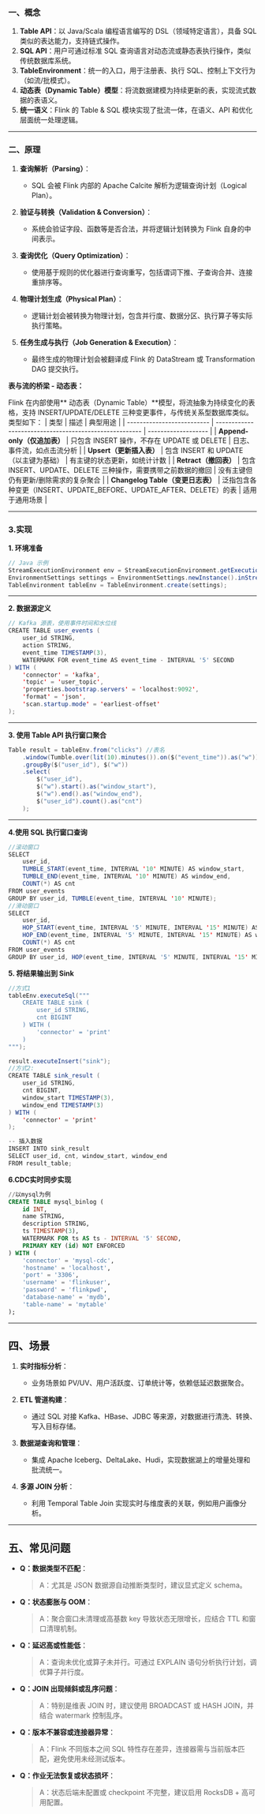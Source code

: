 


###  一、概念

1. **Table API**：以 Java/Scala 编程语言编写的 DSL（领域特定语言），具备 SQL 类似的表达能力，支持链式操作。
2. **SQL API**：用户可通过标准 SQL 查询语言对动态流或静态表执行操作，类似传统数据库系统。
3. **TableEnvironment**：统一的入口，用于注册表、执行 SQL、控制上下文行为（如流/批模式）。
4. **动态表（Dynamic Table）模型**：将流数据建模为持续更新的表，实现流式数据的表语义。
5. **统一语义**：Flink 的 Table & SQL 模块实现了批流一体，在语义、API 和优化层面统一处理逻辑。

---

### 二、原理

1. **查询解析（Parsing）**：

   * SQL 会被 Flink 内部的 Apache Calcite 解析为逻辑查询计划（Logical Plan）。
2. **验证与转换（Validation & Conversion）**：

   * 系统会验证字段、函数等是否合法，并将逻辑计划转换为 Flink 自身的中间表示。
3. **查询优化（Query Optimization）**：

   * 使用基于规则的优化器进行查询重写，包括谓词下推、子查询合并、连接重排序等。
4. **物理计划生成（Physical Plan）**：

   * 逻辑计划会被转换为物理计划，包含并行度、数据分区、执行算子等实际执行策略。
5. **任务生成与执行（Job Generation & Execution）**：

   * 最终生成的物理计划会被翻译成 Flink 的 DataStream 或 Transformation DAG 提交执行。

**表与流的桥梁 - 动态表：**

Flink 在内部使用** 动态表（Dynamic Table）**模型，将流抽象为持续变化的表格，支持 INSERT/UPDATE/DELETE 三种变更事件，与传统关系型数据库类似。
类型如下：
| 类型                         | 描述                                                     | 典型用途                |
| -------------------------- | ------------------------------------------------------ | ------------------- |
| **Append-only（仅追加表）**      | 只包含 INSERT 操作，不存在 UPDATE 或 DELETE                      | 日志、事件流，如点击流分析       |
| **Upsert（更新插入表）**          | 包含 INSERT 和 UPDATE（以主键为基础）                             | 有主键的状态更新，如统计计数      |
| **Retract（撤回表）**           | 包含 INSERT、UPDATE、DELETE 三种操作，需要携带之前数据的撤回               | 没有主键但仍有更新/删除需求的复杂聚合 |
| **Changelog Table（变更日志表）** | 泛指包含各种变更（INSERT、UPDATE\_BEFORE、UPDATE\_AFTER、DELETE）的表 | 适用于通用场景             |


---

### 3.实现
**1. 环境准备**

```java
// Java 示例
StreamExecutionEnvironment env = StreamExecutionEnvironment.getExecutionEnvironment();
EnvironmentSettings settings = EnvironmentSettings.newInstance().inStreamingMode().build();
TableEnvironment tableEnv = TableEnvironment.create(settings);
```

---

**2. 数据源定义**

```java
// Kafka 源表，使用事件时间和水位线
CREATE TABLE user_events (
    user_id STRING,
    action STRING,
    event_time TIMESTAMP(3),
    WATERMARK FOR event_time AS event_time - INTERVAL '5' SECOND
) WITH (
    'connector' = 'kafka',
    'topic' = 'user_topic',
    'properties.bootstrap.servers' = 'localhost:9092',
    'format' = 'json',
    'scan.startup.mode' = 'earliest-offset'
);
```

---

 **3. 使用 Table API 执行窗口聚合**

```java
Table result = tableEnv.from("clicks") //表名
    .window(Tumble.over(lit(10).minutes()).on($("event_time")).as("w"))
    .groupBy($("user_id"), $("w"))
    .select(
        $("user_id"),
        $("w").start().as("window_start"),
        $("w").end().as("window_end"),
        $("user_id").count().as("cnt")
    );

```
---
**4.使用 SQL 执行窗口查询**
```java
//滚动窗口
SELECT
    user_id,
    TUMBLE_START(event_time, INTERVAL '10' MINUTE) AS window_start,
    TUMBLE_END(event_time, INTERVAL '10' MINUTE) AS window_end,
    COUNT(*) AS cnt
FROM user_events
GROUP BY user_id, TUMBLE(event_time, INTERVAL '10' MINUTE);
//滑动窗口
SELECT
    user_id,
    HOP_START(event_time, INTERVAL '5' MINUTE, INTERVAL '15' MINUTE) AS window_start,
    HOP_END(event_time, INTERVAL '5' MINUTE, INTERVAL '15' MINUTE) AS window_end,
    COUNT(*) AS cnt
FROM user_events
GROUP BY user_id, HOP(event_time, INTERVAL '5' MINUTE, INTERVAL '15' MINUTE);

```

**5. 将结果输出到 Sink**
```java
//方式1
tableEnv.executeSql("""
    CREATE TABLE sink (
        user_id STRING,
        cnt BIGINT
    ) WITH (
        'connector' = 'print'
    )
""");

result.executeInsert("sink");
//方式2:
CREATE TABLE sink_result (
    user_id STRING,
    cnt BIGINT,
    window_start TIMESTAMP(3),
    window_end TIMESTAMP(3)
) WITH (
    'connector' = 'print'
);

-- 插入数据
INSERT INTO sink_result
SELECT user_id, cnt, window_start, window_end
FROM result_table;

```

**6.CDC实时同步实现**
```SQL
//以mysql为例
CREATE TABLE mysql_binlog (
    id INT,
    name STRING,
    description STRING,
    ts TIMESTAMP(3),
    WATERMARK FOR ts AS ts - INTERVAL '5' SECOND,
    PRIMARY KEY (id) NOT ENFORCED
) WITH (
    'connector' = 'mysql-cdc',
    'hostname' = 'localhost',
    'port' = '3306',
    'username' = 'flinkuser',
    'password' = 'flinkpwd',
    'database-name' = 'mydb',
    'table-name' = 'mytable'
);

```
---

## 四、场景


1. **实时指标分析**：

   * 业务场景如 PV/UV、用户活跃度、订单统计等，依赖低延迟数据聚合。
2. **ETL 管道构建**：

   * 通过 SQL 对接 Kafka、HBase、JDBC 等来源，对数据进行清洗、转换、写入目标存储。
3. **数据湖查询和管理**：

   * 集成 Apache Iceberg、DeltaLake、Hudi，实现数据湖上的增量处理和批流统一。
4. **多源 JOIN 分析**：

   * 利用 Temporal Table Join 实现实时与维度表的关联，例如用户画像分析。

---

## 五、常见问题
- **Q：数据类型不匹配**：
    
    >  A：尤其是 JSON 数据源自动推断类型时，建议显式定义 schema。
    > 
- **Q：状态膨胀与 OOM**：
    
    > A：聚合窗口未清理或高基数 key 导致状态无限增长，应结合 TTL 和窗口清理机制。
    > 
- **Q：延迟高或性能低**：
    
    > A：查询未优化或算子未并行。可通过 EXPLAIN 语句分析执行计划，调优算子并行度。
    > 
- **Q：JOIN 出现倾斜或乱序问题**：
    
    > A：特别是维表 JOIN 时，建议使用 BROADCAST 或 HASH JOIN，并结合 watermark 控制乱序。
    > 
- **Q：版本不兼容或连接器异常**：
    
    > A：Flink 不同版本之间 SQL 特性存在差异，连接器需与当前版本匹配，避免使用未经测试版本。
    > 
- **Q：作业无法恢复或状态损坏**：
    
    > A：状态后端未配置或 checkpoint 不完整，建议启用 RocksDB + 高可用配置。
    >

